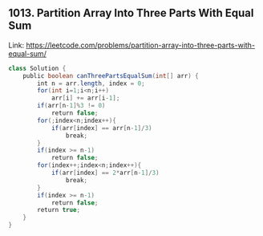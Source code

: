 ## 1013. Partition Array Into Three Parts With Equal Sum
Link: https://leetcode.com/problems/partition-array-into-three-parts-with-equal-sum/

```java
class Solution {
    public boolean canThreePartsEqualSum(int[] arr) {
        int n = arr.length, index = 0;
        for(int i=1;i<n;i++)
            arr[i] += arr[i-1];
        if(arr[n-1]%3 != 0)
            return false;
        for(;index<n;index++){
            if(arr[index] == arr[n-1]/3)
                break;
        }
        if(index >= n-1)
            return false;
        for(index++;index<n;index++){
            if(arr[index] == 2*arr[n-1]/3)
                break;
        }
        if(index >= n-1)
            return false;
        return true;
    }
}
```

